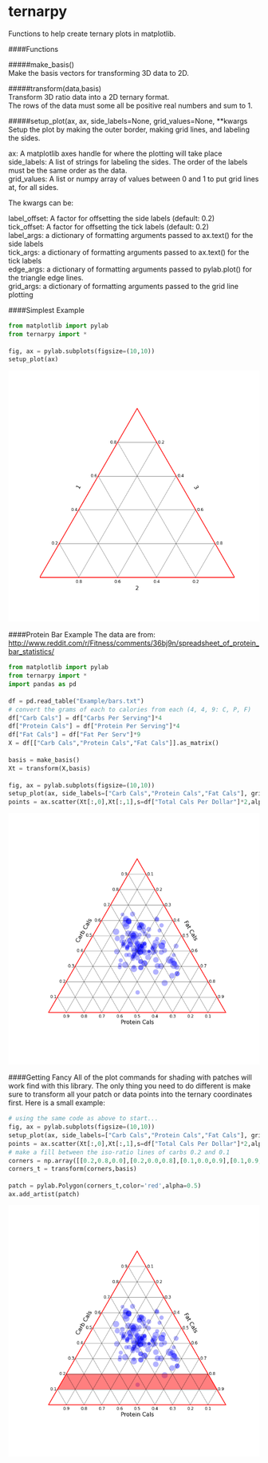 # ternarpy
Functions to help create ternary plots in matplotlib.

####Functions

#####make_basis()  
Make the basis vectors for transforming 3D data to 2D.

#####transform(data,basis)  
Transform 3D ratio data into a 2D ternary format.  
The rows of the data must some all be positive real numbers and sum to 1.

#####setup_plot(ax, ax, side_labels=None, grid_values=None, **kwargs  
Setup the plot by making the outer border, making grid lines, and labeling the sides.
	
ax: A matplotlib axes handle for where the plotting will take place  
side_labels: A list of strings for labeling the sides. The order of the labels must be the same order	as the data.  
grid_values: A list or numpy array of values between 0 and 1 to put grid lines at, for all sides.  
	
The kwargs can be:  

label_offset: A factor for offsetting the side labels (default: 0.2)  
tick_offset: A factor for offsetting the tick labels (default: 0.2)  
label_args: a dictionary of formatting arguments passed to ax.text() for the side labels  
tick_args: a dictionary of formatting arguments passed to ax.text() for the tick labels  
edge_args: a dictionary of formatting arguments passed to pylab.plot() for the triangle edge lines.  
grid_args: a dictionary of formatting arguments passed to the grid line plotting  

####Simplest Example
```python
from matplotlib import pylab
from ternarpy import *

fig, ax = pylab.subplots(figsize=(10,10))
setup_plot(ax)
```

![Simple ternary](Example/simplest_plot.png)

####Protein Bar Example
The data are from: http://www.reddit.com/r/Fitness/comments/36bj9n/spreadsheet_of_protein_bar_statistics/

```python
from matplotlib import pylab
from ternarpy import *
import pandas as pd

df = pd.read_table("Example/bars.txt")
# convert the grams of each to calories from each (4, 4, 9: C, P, F)
df["Carb Cals"] = df["Carbs Per Serving"]*4
df["Protein Cals"] = df["Protein Per Serving"]*4
df["Fat Cals"] = df["Fat Per Serv"]*9
X = df[["Carb Cals","Protein Cals","Fat Cals"]].as_matrix()

basis = make_basis()
Xt = transform(X,basis)

fig, ax = pylab.subplots(figsize=(10,10))
setup_plot(ax, side_labels=["Carb Cals","Protein Cals","Fat Cals"], grid_values=np.arange(0.1,1,0.1))
points = ax.scatter(Xt[:,0],Xt[:,1],s=df["Total Cals Per Dollar"]*2,alpha=0.3);
```

![Using data](Example/protein_plot.png)
    
####Getting Fancy
All of the plot commands for shading with patches will work find with this library. The only thing you need to do different is make sure to transform all your patch or data points into the ternary coordinates first. Here is a small example:

```python
# using the same code as above to start...
fig, ax = pylab.subplots(figsize=(10,10))
setup_plot(ax, side_labels=["Carb Cals","Protein Cals","Fat Cals"], grid_values=np.arange(0.1,1,0.1))
points = ax.scatter(Xt[:,0],Xt[:,1],s=df["Total Cals Per Dollar"]*2,alpha=0.3);
# make a fill between the iso-ratio lines of carbs 0.2 and 0.1
corners = np.array([[0.2,0.8,0.0],[0.2,0.0,0.8],[0.1,0.0,0.9],[0.1,0.9,0.0]])
corners_t = transform(corners,basis)

patch = pylab.Polygon(corners_t,color='red',alpha=0.5)
ax.add_artist(patch)
```

![Shading](Example/shaded_plot.png)
